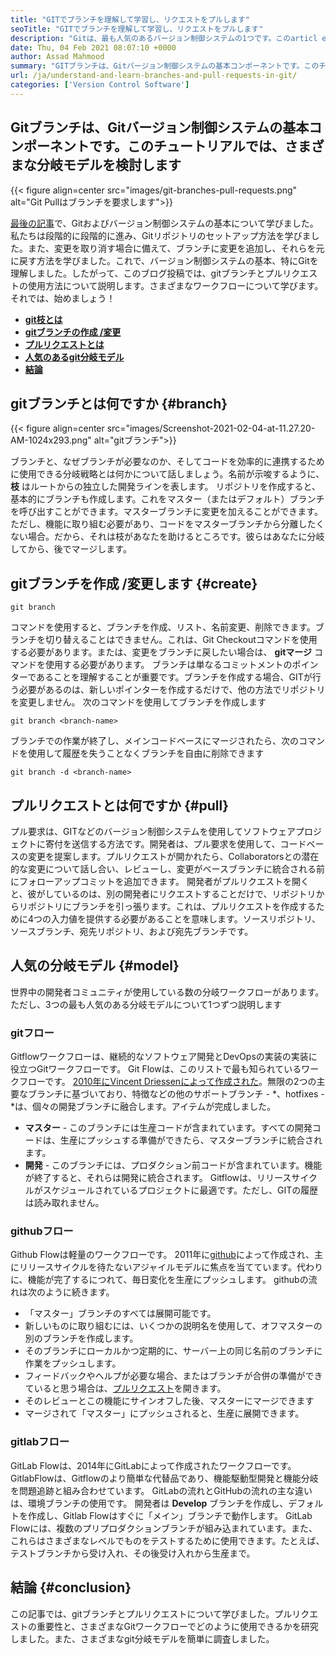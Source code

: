 ```yaml
---
title: "GITでブランチを理解して学習し、リクエストをプルします" 
seoTitle: "GITでブランチを理解して学習し、リクエストをプルします" 
description: "Gitは、最も人気のあるバージョン制御システムの1つです。このarticl eweは、gitブランチとプルリクエストの使用方法を理解します。" 
date: Thu, 04 Feb 2021 08:07:10 +0000
author: Assad Mahmood
summary: "GITブランチは、Gitバージョン制御システムの基本コンポーネントです。このチュートリアルでは、さまざまな分岐モデルを調べます" 
url: /ja/understand-and-learn-branches-and-pull-requests-in-git/
categories: ['Version Control Software']
---
```


## Gitブランチは、Gitバージョン制御システムの基本コンポーネントです。このチュートリアルでは、さまざまな分岐モデルを検討します

{{< figure align=center src="images/git-branches-pull-requests.png" alt="Git Pullはブランチを要求します">}}

[最後の記事][1]で、Gitおよびバージョン制御システムの基本について学びました。私たちは段階的に段階的に進み、Gitリポジトリのセットアップ方法を学びました。また、変更を取り消す場合に備えて、ブランチに変更を追加し、それらを元に戻す方法を学びました。これで、バージョン制御システムの基本、特にGitを理解しました。したがって、このブログ投稿では、gitブランチとプルリクエストの使用方法について説明します。さまざまなワークフローについて学びます。それでは、始めましょう！
* **[git枝とは][2]** 
* **[gitブランチの作成 /変更][3]** 
* **[プルリクエストとは][4]** 
* **[人気のあるgit分岐モデル][5]** 
* [ **結論** ][6]

## gitブランチとは何ですか {#branch}


{{< figure align=center src="images/Screenshot-2021-02-04-at-11.27.20-AM-1024x293.png" alt="gitブランチ">}}

ブランチと、なぜブランチが必要なのか、そしてコードを効率的に連携するために使用できる分岐戦略とは何かについて話しましょう。名前が示唆するように、 **枝** はルートからの独立した開発ラインを表します。
リポジトリを作成すると、基本的にブランチも作成します。これをマスター（またはデフォルト）ブランチを呼び出すことができます。マスターブランチに変更を加えることができます。ただし、機能に取り組む必要があり、コードをマスターブランチから分離したくない場合。だから、それは枝があなたを助けるところです。彼らはあなたに分岐してから、後でマージします。

## gitブランチを作成 /変更します {#create}

```
git branch
```
コマンドを使用すると、ブランチを作成、リスト、名前変更、削除できます。ブランチを切り替えることはできません。これは、Git Checkoutコマンドを使用する必要があります。または、変更をブランチに戻したい場合は、 **gitマージ** コマンドを使用する必要があります。
ブランチは単なるコミットメントのポインターであることを理解することが重要です。ブランチを作成する場合、GITが行う必要があるのは、新しいポインターを作成するだけで、他の方法でリポジトリを変更しません。
次のコマンドを使用してブランチを作成します
```
git branch <branch-name>
```
ブランチでの作業が終了し、メインコードベースにマージされたら、次のコマンドを使用して履歴を失うことなくブランチを自由に削除できます
```
git branch -d <branch-name>
```

## プルリクエストとは何ですか {#pull}

プル要求は、GITなどのバージョン制御システムを使用してソフトウェアプロジェクトに寄付を送信する方法です。開発者は、プル要求を使用して、コードベースの変更を提案します。プルリクエストが開かれたら、Collaboratorsとの潜在的な変更について話し合い、レビューし、変更がベースブランチに統合される前にフォローアップコミットを追加できます。
開発者がプルリクエストを開くと、彼がしているのは、別の開発者にリクエストすることだけで、リポジトリからリポジトリにブランチを引っ張ります。これは、プルリクエストを作成するために4つの入力値を提供する必要があることを意味します。ソースリポジトリ、ソースブランチ、宛先リポジトリ、および宛先ブランチです。

## 人気の分岐モデル {#model}

世界中の開発者コミュニティが使用している数の分岐ワークフローがあります。ただし、3つの最も人気のある分岐モデルについて1つずつ説明します

### gitフロー
Gitflowワークフローは、継続的なソフトウェア開発とDevOpsの実装の実装に役立つGitワークフローです。 Git Flowは、このリストで最も知られているワークフローです。 [2010年にVincent Driessenによって作成された][7]。無限の2つの主要なブランチに基づいており、特徴などの他のサポートブランチ -  \*、hotfixes  -  \*は、個々の開発ブランチに融合します。アイテムが完成しました。
* **マスター**  - このブランチには生産コードが含まれています。すべての開発コードは、生産にプッシュする準備ができたら、マスターブランチに統合されます。
* **開発**  - このブランチには、プロダクション前コードが含まれています。機能が終了すると、それらは開発に統合されます。
Gitflowは、リリースサイクルがスケジュールされているプロジェクトに最適です。ただし、GITの履歴は読み取れません。

### githubフロー
Github Flowは軽量のワークフローです。 2011年に[github][8]によって作成され、主にリリースサイクルを待たないアジャイルモデルに焦点を当てています。代わりに、機能が完了するにつれて、毎日変化を生産にプッシュします。
githubの流れは次のように続きます。
* 「マスター」ブランチのすべては展開可能です。
* 新しいものに取り組むには、いくつかの説明名を使用して、オフマスターの別のブランチを作成します。
* そのブランチにローカルかつ定期的に、サーバー上の同じ名前のブランチに作業をプッシュします。
* フィードバックやヘルプが必要な場合、またはブランチが合併の準備ができていると思う場合は、[プルリクエスト][4]を開きます。
* そのレビューとこの機能にサインオフした後、マスターにマージできます
* マージされて「マスター」にプッシュされると、生産に展開できます。

### gitlabフロー
GitLab Flowは、2014年にGitLabによって作成されたワークフローです。GitlabFlowは、Gitflowのより簡単な代替品であり、機能駆動型開発と機能分岐を問題追跡と組み合わせています。 GitLabの流れとGitHubの流れの主な違いは、環境ブランチの使用です。
開発者は **Develop** ブランチを作成し、デフォルトを作成し、Gitlab Flowはすぐに「メイン」ブランチで動作します。 GitLab Flowには、複数のプリプロダクションブランチが組み込まれています。また、これらはさまざまなレベルでものをテストするために使用できます。たとえば、テストブランチから受け入れ、その後受け入れから生産まで。

## 結論 {#conclusion}

この記事では、gitブランチとプルリクエストについて学びました。プルリクエストの重要性と、さまざまなGitワークフローでどのように使用できるかを研究しました。また、さまざまなgit分岐モデルを簡単に調査しました。



[1]: https://blog.containerize.com/2021/01/08/guide-to-version-control-and-source-code-management-using-git/
[2]: #branch
[3]: #create
[4]: #pull
[5]: #model
[6]: #conclusion
[7]: https://nvie.com/posts/a-successful-git-branching-model/
[8]: http://scottchacon.com/2011/08/31/github-flow.html
